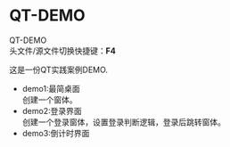 # QT-DEMO
QT-DEMO  
头文件/源文件切换快捷键：**F4**  

这是一份QT实践案例DEMO.
- demo1:最简桌面  
创建一个窗体。
- demo2:登录界面  
创建一个登录窗体，设置登录判断逻辑，登录后跳转窗体。
- demo3:倒计时界面  
